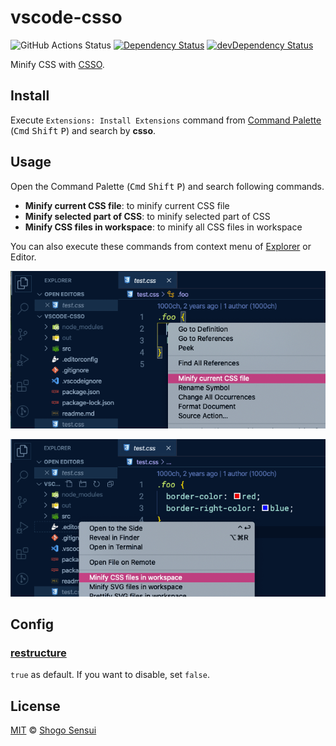 # vscode-csso

![GitHub Actions Status](https://github.com/1000ch/vscode-csso/workflows/test/badge.svg)
[![Dependency Status](https://david-dm.org/1000ch/vscode-csso.svg)](https://david-dm.org/1000ch/vscode-csso)
[![devDependency Status](https://david-dm.org/1000ch/vscode-csso/dev-status.svg)](https://david-dm.org/1000ch/vscode-csso?type=dev)

Minify CSS with [CSSO](http://github.com/css/csso).

## Install

Execute `Extensions: Install Extensions` command from [Command Palette](https://code.visualstudio.com/docs/getstarted/userinterface#_command-palette) (<kbd>Cmd</kbd> <kbd>Shift</kbd> <kbd>P</kbd>) and search by **csso**.

## Usage

Open the Command Palette (<kbd>Cmd</kbd> <kbd>Shift</kbd> <kbd>P</kbd>) and search following commands.

- **Minify current CSS file**: to minify current CSS file
- **Minify selected part of CSS**: to minify selected part of CSS
- **Minify CSS files in workspace**: to minify all CSS files in workspace

You can also execute these commands from context menu of [Explorer](https://code.visualstudio.com/docs/getstarted/userinterface#_explorer) or Editor.

![You can use commands from the context menu of editor view](./screenshot-1.png)

![You can also use commands from the context menu of explorer view](./screenshot-2.png)

## Config

### [restructure](https://github.com/css/csso#compressast-options)

`true` as default. If you want to disable, set `false`.

## License

[MIT](https://1000ch.mit-license.org) © [Shogo Sensui](https://github.com/1000ch)
